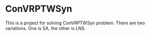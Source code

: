 # ConVRPTWSyn
This is a project for solving ConVRPTWSyn problem. 
There are two variations. One is SA, the other is LNS. 
